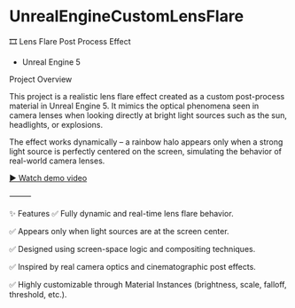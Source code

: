 # UnrealEngineCustomLensFlare


🎞️ Lens Flare Post Process Effect 
- Unreal Engine 5

Project Overview

This project is a realistic lens flare effect created as a custom post-process material in Unreal Engine 5. It mimics the optical phenomena seen in camera lenses when looking directly at bright light sources such as the sun, headlights, or explosions.

The effect works dynamically – a rainbow halo appears only when a strong light source is perfectly centered on the screen, simulating the behavior of real-world camera lenses.

[▶️ Watch demo video](assets/Unreal_Engine_5_2025.08.06_-_01.14.19.08.mov)

⸻

✨ Features
✅ Fully dynamic and real-time lens flare behavior.

✅ Appears only when light sources are at the screen center.

✅ Designed using screen-space logic and compositing techniques.

✅ Inspired by real camera optics and cinematographic post effects.

✅ Highly customizable through Material Instances (brightness, scale, falloff, threshold, etc.).
